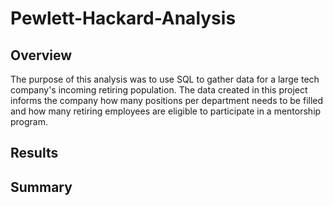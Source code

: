 # Pewlett-Hackard-Analysis

## Overview
The purpose of this analysis was to use SQL to gather data for a large tech 
company's incoming retiring population. The data created in this project 
informs the company how many positions per department needs to be filled 
and how many retiring employees are eligible to participate in a mentorship 
program.

## Results

## Summary